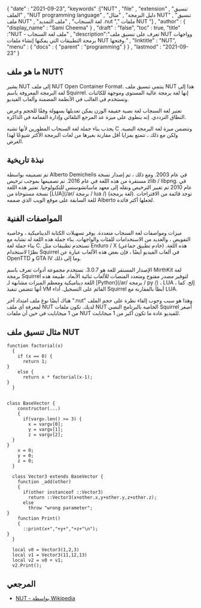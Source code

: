 {
  "date" : "2021-09-23", 
  "keywords" :["NUT" , "file" , "extension" , "تنسيق الملف" , "NUT рrоgrаmming lаnguаge" , "دليل البرمجة" , "مثال NUT" , "تنسيق ملف NUT" , "لغة السنجاب" , "ملف التمديد .nut "," ملفات NUT "] ,
  "author" : {
    "display_name" : "Sami Cheema"
} ,
  "draft" : "false",
  "toc" : true,
  "title" :"NUT - ملف لغة السنجاب" ,
  "description":"تعرف على تنسيق ملف NUT وواجهات برمجة التطبيقات التي يمكنها إنشاء ملفات NUT وفتحها." ,
  "linktitle" : "NUT",
  "menu" : {
    "docs" : {
      "parent" : "programming"
}
} ,
  "lastmod" : "2021-09-23"
}

## ما هو ملف NUT؟

يشير NUT إلى ملف NUT Open Container Format. ينتمي تنسيق ملف NUT هذا إلى لغة البرمجة المعروفة باسم Squirrel. إنها لغة برمجة عالية المستوى وموجهة للكائنات وتستخدم في الغالب في الأنظمة المضمنة وألعاب الفيديو.

تعتبر لغة السنجاب لغة نصية خفيفة الوزن يمكن تعديلها بسهولة وفقًا للحجم وعرض النطاق الترددي. إنه ينطوي على ميزة عد المرجع التلقائي وإدارة القمامة في الذاكرة.

يجذب بناء جملة لغة السنجاب المطورين لأنها تشبه C وتتضمن ميزة لغة البرمجة النصية. ولكن مع ذلك ، تتمتع بمزايا أقل مقارنة بغيرها من لغات البرمجة الأكثر شيوعًا لهذا الغرض.



## نبذة تاريخية ##

تم تصميمه بواسطة Alberto Demichelis في عام 2003. ومع ذلك ، تم إصدار نسخة مستقرة من هذه اللغة في عام 2016. تم تصميمها بموجب ترخيص zlib / libpng. في عام 2010 تم تغيير الترخيص ونقله إلى معهد ماساتشوستس للتكنولوجيا. تعتبر هذه اللغة نسخة مستوحاة من [LUA](/ar/ برمجة / lua /) (لغة برمجة). توجد قائمة من الاقتراحات للغة السابقة على موقع الويب الذي صممه Alberto لجعلها أكثر فائدة.


## المواصفات الفنية ##

ميزات ومواصفات لغة السنجاب متعددة. يوفر تسهيلات الكتابة الديناميكية ، وخاصية التفويض ، والعديد من الاستخدامات للفئات والواجهات. بناء جملة هذه اللغة له تشابه مع بناء جملة لغة C. تستخدم تطبيقات مثل Enduro / X (خادم تطبيق جماعي) هذه اللغة. نظرًا لاستخدام Squirrel في ألعاب الفيديو أيضًا ، فإن بعض هذه الألعاب عبارة عن OpenTTD و GTA IV وما إلى ذلك.

الإصدار المستقر للغة هو 3.0.7. تستخدم مجموعة أدوات تعرف باسم MirthKit لغة برمجة Squirrel لتوفير مصدر مفتوح ومتعدد المنصات للألعاب ثنائية الأبعاد. طبيعة هذه اللغة ديناميكية ومعظم الميزات مشابهة لـ [Python](/ar/ برمجة / py /) ، LUA ، إلخ. كما أنها تتضمن تنفيذ VM القائم على التسجيل. أداء Squirrel أبطأ بالمقارنة مع LUA.

هناك أيضًا نوع ملف امتداد آخر ".nut" وهذا هو سبب وجوب إلقاء نظرة على حجم الملف لمعرفة أي ملف NUT لديك. تكون ملفات NUT الخاصة بالبرنامج النصي Squirrel أصغر من 1 ميجابايت في حين أن ملفات NUT للفيديو عادة ما تكون أكبر من 1 ميجابايت.


## مثال تنسيق ملف NUT ##

```
function factorial(x)
  {
    if (x == 0) {
      return 1;
}
    else {
      return x * factorial(x-1);
}
  }
```

```

class BaseVector {
    constructor(...)
    {
      if(vargv.len() >= 3) {
        x = vargv[0];
        y = vargv[1];
        z = vargv[2];
  }
}
    x = 0;
    y = 0;
    z = 0;
  }

  class Vector3 extends BaseVector {
    function _add(other)
    {
      if(other instanceof ::Vector3)
        return ::Vector3(x+other.x,y+other.y,z+other.z);
      else
        throw "wrong parameter";
}
    function Print()
    {
      ::print(x+","+y+","+z+"\n");
}
  }

  local v0 = Vector3(1,2,3)
  local v1 = Vector3(11,12,13)
  local v2 = v0 + v1;
  v2.Print();

```

## المرجعي ##

* [NUT - بواسطة Wikipedia](https://en.wikipedia.org/wiki/Squirrel_ (printing_language))



